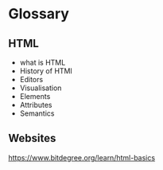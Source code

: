 # Glossary 

## HTML
- what is HTML
- History of HTMl
- Editors
- Visualisation
- Elements
- Attributes
- Semantics


## Websites
https://www.bitdegree.org/learn/html-basics